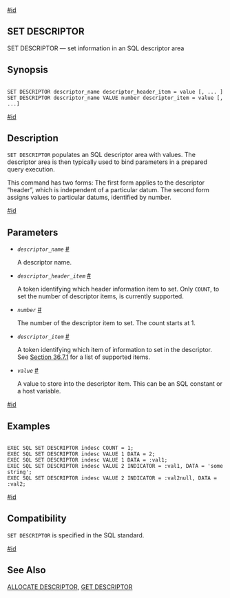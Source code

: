[#id](#ECPG-SQL-SET-DESCRIPTOR)

## SET DESCRIPTOR

SET DESCRIPTOR — set information in an SQL descriptor area

## Synopsis

```

SET DESCRIPTOR descriptor_name descriptor_header_item = value [, ... ]
SET DESCRIPTOR descriptor_name VALUE number descriptor_item = value [, ...]
```

[#id](#id-1.7.5.20.16.3)

## Description

`SET DESCRIPTOR` populates an SQL descriptor area with values. The descriptor area is then typically used to bind parameters in a prepared query execution.

This command has two forms: The first form applies to the descriptor “header”, which is independent of a particular datum. The second form assigns values to particular datums, identified by number.

[#id](#id-1.7.5.20.16.4)

## Parameters

- _`descriptor_name`_ [#](#ECPG-SQL-SET-DESCRIPTOR-DESCRIPTOR-NAME)

  A descriptor name.

- _`descriptor_header_item`_ [#](#ECPG-SQL-SET-DESCRIPTOR-DESCRIPTOR-HEADER-ITEM)

  A token identifying which header information item to set. Only `COUNT`, to set the number of descriptor items, is currently supported.

- _`number`_ [#](#ECPG-SQL-SET-DESCRIPTOR-NUMBER)

  The number of the descriptor item to set. The count starts at 1.

- _`descriptor_item`_ [#](#ECPG-SQL-SET-DESCRIPTOR-DESCRIPTOR-ITEM)

  A token identifying which item of information to set in the descriptor. See [Section 36.7.1](ecpg-descriptors#ECPG-NAMED-DESCRIPTORS) for a list of supported items.

- _`value`_ [#](#ECPG-SQL-SET-DESCRIPTOR-VALUE)

  A value to store into the descriptor item. This can be an SQL constant or a host variable.

[#id](#id-1.7.5.20.16.5)

## Examples

```

EXEC SQL SET DESCRIPTOR indesc COUNT = 1;
EXEC SQL SET DESCRIPTOR indesc VALUE 1 DATA = 2;
EXEC SQL SET DESCRIPTOR indesc VALUE 1 DATA = :val1;
EXEC SQL SET DESCRIPTOR indesc VALUE 2 INDICATOR = :val1, DATA = 'some string';
EXEC SQL SET DESCRIPTOR indesc VALUE 2 INDICATOR = :val2null, DATA = :val2;
```

[#id](#id-1.7.5.20.16.6)

## Compatibility

`SET DESCRIPTOR` is specified in the SQL standard.

[#id](#id-1.7.5.20.16.7)

## See Also

[ALLOCATE DESCRIPTOR](ecpg-sql-allocate-descriptor), [GET DESCRIPTOR](ecpg-sql-get-descriptor)
